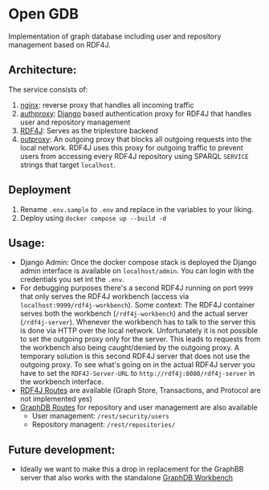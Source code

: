 # Open GDB
Implementation of graph database including user and repository management based on RDF4J.

## Architecture:
The service consists of:
1. [nginx](https://nginx.org/en/): reverse proxy that handles all incoming traffic
2. [authproxy](https://github.com/FAU-CDI/authproxy): [Django](https://www.djangoproject.com/) based authentication proxy for RDF4J that handles user and repository management
3. [RDF4J](https://rdf4j.org/): Serves as the triplestore backend
4. [outproxy](https://github.com/FAU-CDI/outproxy): An outgoing proxy that blocks all outgoing requests into the local network. RDF4J uses this proxy for outgoing traffic to prevent users from accessing every RDF4J repository using SPARQL `SERVICE` strings that target `localhost`.


## Deployment
1. Rename `.env.sample` to `.env` and replace in the variables to your liking.
2. Deploy using `docker compose up --build -d`

## Usage:
- Django Admin: Once the docker compose stack is deployed the Django admin interface is available on `localhost/admin`. You can login with the credentials you set int the `.env`.
- For debugging purposes there's a second RDF4J running on port `9999` that only serves the RDF4J workbench (access via `localhost:9999/rdf4j-workbench`). Some context: The RDF4J container serves both the workbench (`/rdf4j-workbench`) and the actual server (`/rdf4j-server`). Whenever the workbench has to talk to the server this is done via HTTP over the local network. Unfortunately it is not possible to set the outgoing proxy only for the server. This leads to requests from the workbench also being caught/denied by the outgoing proxy. A temporary solution is this second RDF4J server that does not use the outgoing proxy. To see what's going on in the actual RDF4J server you have to set the `RDF4J-Server-URL` to `http://rdf4j:8080/rdf4j-server` in the workbench interface.
- [RDF4J Routes](https://rdf4j.org/documentation/reference/rest-api/) are available (Graph Store, Transactions, and Protocol are not implemented yes)
- [GraphDB Routes](https://graphdb.ontotext.com/documentation/10.0/using-the-graphdb-rest-api.html) for repository and user management are also available
  - User management: `/rest/security/users`
  - Repository managent: `/rest/repositories/`

## Future development:
- Ideally we want to make this a drop in replacement for the GraphBB server that also works with the standalone [GraphDB Workbench](https://github.com/Ontotext-AD/graphdb-workbench)
